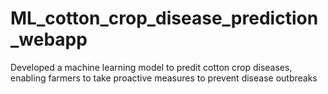 # ML_cotton_crop_disease_prediction_webapp
Developed a machine learning model to predit cotton crop diseases, enabling farmers to take proactive
measures to prevent disease outbreaks

